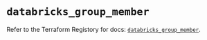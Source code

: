 # `databricks_group_member`

Refer to the Terraform Registory for docs: [`databricks_group_member`](https://registry.terraform.io/providers/databricks/databricks/1.31.1/docs/resources/group_member).
